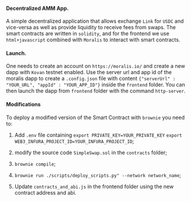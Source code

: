 #### Decentralized AMM App.
A simple decentralized application that allows exchange `Link` for `USDC` and vice-versa as well as provide liquidity to receive fees from swaps. The smart contracts are written in `solidity`, and for the frontend we use `html+javascript` combined with `Moralis` to interact with smart contracts.


#### Launch.
One needs to create an account on `https://moralis.io/` and create a new dapp with `Kovan` testnet enabled. Use the
server url and app id of the moralis dapp to create a `.config.json` file with content
`{"serverUrl" : "YOUR_URL", "appId" : "YOUR_APP_ID"}` inside the `frontend` folder. You can then launch the dapp from
`frontend` folder with the command `http-server`.


####  Modifications
To deploy a modified version of the Smart Contract with `brownie` you need to: 

 1) Add `.env` file containing 
`export PRIVATE_KEY=YOUR_PRIVATE_KEY`
`export WEB3_INFURA_PROJECT_ID=YOUR_INFURA_PROJECT_ID`;

2) modify the source code `SimpleSwap.sol`  in the `contracts` folder;

3) `brownie compile`;

4) `brownie run ./scripts/deploy_scripts.py" --network network_name`;

5) Update `contracts_and_abi.js` in the frontend folder using the new contract address and abi.